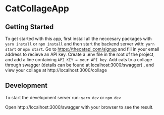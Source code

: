# CatCollageApp

## Getting Started
To get started with this app, first install all the neccesary packages with ```yarn install``` or ```npm install``` and then start the backend server with:
```yarn start``` or ```npm start```. Go to https://thecatapi.com/signup and fill in your email address to recieve an API key. Create a .env file in the root of the project, and add a line containing ```API_KEY = your API key```. Add cats to a collage through swagger (details can be found at localhost:3000/swagger) , and view your collage at http://localhost:3000/collage

## Development
To start the development server run:
```yarn dev``` or ```npm dev```

Open http://localhost:3000/swagger with your browser to see the result.
